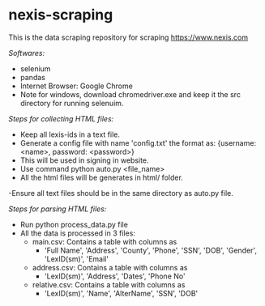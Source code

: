 # nexis-scraping

This is the data scraping repository for scraping https://www.nexis.com

*Softwares:*
- selenium 
- pandas
- Internet Browser: Google Chrome
- Note for windows, download chromedriver.exe and keep it the src directory for running selenuim.


*Steps for collecting HTML files:*

- Keep all lexis-ids in a text file.
- Generate a config file with name 'config.txt' the format as: {username:\<name\>, password: \<password\>}
- This will be used in signing in website.
- Use command python auto.py <file_name>
- All the html files will be generates in html/ folder.

-Ensure all text files should be in the same directory as auto.py file.

*Steps for parsing HTML files:*

- Run python process_data.py file
- All the data is processed in 3 files:
  - main.csv: Contains a table with columns as
    - 'Full Name', 'Address', 'County', 'Phone', 'SSN', 'DOB', 'Gender', 'LexID(sm)', 'Email'
  - address.csv: Contains a table with columns as
    - 'LexID(sm)', 'Address', 'Dates', 'Phone No'
  - relative.csv: Contains a table with columns as 
    - 'LexID(sm)', 'Name', 'AlterName', 'SSN', 'DOB'
